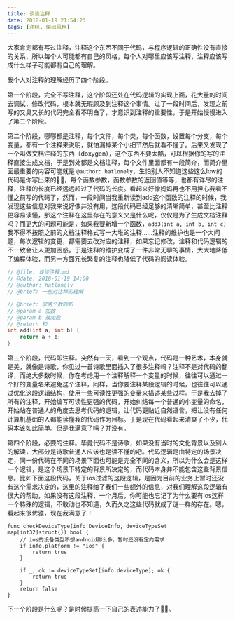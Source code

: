 ```yaml
---
title: 谈谈注释
date: 2018-01-19 21:54:23
tags: [注释, 编码风格]
---
```


大家肯定都有写过注释，注释这个东西不同于代码，与程序逻辑的正确性没有直接的关系，所以每个人可能都有自己的风格，每个人对哪里应该写注释，注释应该写成什么样子可能都有自己的理解。

我个人对注释的理解经历了四个阶段。

第一个阶段，完全不写注释，这个阶段还处在代码逻辑的实现上面，花大量的时间去调试，修改代码，根本就无暇顾及到注释这个事情。过了一段时间后，发现之前写的又臭又长的代码完全看不明白了，才意识到注释的重要性，于是开始慢慢进入了第二个阶段。

第二个阶段，哪哪都是注释，每个文件，每个类，每个函数，设置每个分支，每个变量，都有一个注释来说明，就怕漏掉某个小细节然后就看不懂了。后来又发现了一个叫做文档注释的东西（doxygen），这个东西不要太酷，可以根据你的写的注释直接生成文档，于是到处都是文档注释，每个文件里面都有一段简介，而简介里面最重要的内容可能就是 `@author: hatlonely`，生怕别人不知道这些这么low的代码是你写出来的🤦‍♀️，每个函数参数，函数参数的返回值等等，也都有详尽的注释，注释的长度已经远远超过了代码的长度。看起来好像妈妈再也不用担心我看不懂之前写的代码了，然而，一段时间当我重新读到add这个函数的注释的时候，我发现这些信息对我来说好像并没有用，这段代码已经足够的清晰简单，甚至比注释更容易读懂，那这个注释在这里存在的意义又是什么呢，仅仅是为了生成文档注释吗？而更大的问题可能是，如果我要新增一个函数，`add3(int a, int b, int c)` 我不得不按照之前的文档注释格式写一大堆的注释……注释的维护也是一个大问题，每次逻辑的变更，都需要去改对应的注释，如果忘记修改，注释和代码逻辑的不一致会让人更加困惑。于是注释的维护变成了一件非常无聊的事情，大大地降低了编程体验，而另一方面冗长繁复的注释也降低了代码的阅读体验。

```c++
// @file: 谈谈注释.md
// @date: 2018-01-19 14:00
// @author: hatlonely
// @brief: 一些对注释的理解

// @brief: 求两个数的和 
// @param a 加数
// @param b 被加数
// @return 和
int add(int a, int b) {
    return a + b;
}
```

第三个阶段，代码即注释。突然有一天，看到一个观点，代码是一种艺术，本身就是美，就像是诗歌，你见过一首诗歌里面插入了很多注释吗？注释不是对代码的翻译，而绝大多数时候，你在考虑用一个注释解释一个变量的时候，往往可以通过一个好的变量名来避免这个注释，同样，当你要注释某段逻辑的时候，也往往可以通过优化这段逻辑结构，使用一些可读性更强的变量来描述某些过程。于是我去掉了所有的注释，开始编写可读性更强的代码，开始纠结每一个普通的小变量的命名，开始站在普通人的角度去思考代码的逻辑，让代码更贴近自然语言，把让没有任何计算机基础的人都能读懂我的代码作为目标。于是现在代码看起来清爽了不少，代码本该如此简单。但是我满意了吗？并没有。

第四个阶段，必要的注释。毕竟代码不是诗歌，如果没有当时的文化背景以及别人的解读，大部分是诗歌普通人应该也是读不懂的吧。代码逻辑是由特定的场景决定，同一份代码在不同的场景下面也可能是完全不同的含义，所以为什么会是这样一个逻辑，是这个场景下特定的背景所决定的，而代码本身并不能包含这些背景信息。比如下面这段代码，关于ios过滤的这段逻辑，是因为目前的业务上暂时还没有这个需求决定的，这里的注释给了我们一些额外的信息，对我们理解这段逻辑有很大的帮助，如果没有这段注释，一个月后，你可能也忘记了为什么要有ios这样一个特殊的逻辑，不敢动也不知道，久而久之这些代码就成了谜一样的存在。嗯，看起来很优雅，现在我满意了！

```golang
func checkDeviceType(info DeviceInfo, deviceTypeSet map[int32]struct{}) bool {
    // ios的设备类型不想android那么多，暂时还没有定向需求
    if info.platform != "ios" {
        return true
    }

    if _, ok := deviceTypeSet[info.deviceType]; ok {
        return true
    }
    return false
}
```

下一个阶段是什么呢？是时候提高一下自己的表述能力了🤣🤣。
